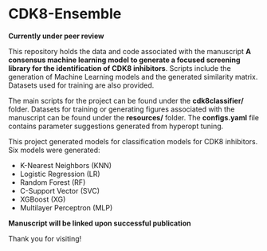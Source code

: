 # CDK8-Ensemble

**Currently under peer review**

This repository holds the data and code associated with the manuscript **A consensus machine learning model to generate a
focused screening library for the identification of CDK8 inhibitors**. Scripts include the generation of Machine Learning
models and the generated similarity matrix. Datasets used for training are also provided.

The main scripts for the project can be found under the **cdk8classifier/** folder. Datasets for training or generating 
figures associated with the manuscript can be found under the **resources/** folder. The **configs.yaml** file contains 
parameter suggestions generated from hyperopt tuning.

This project generated models for classification models for CDK8 inhibitors. Six models were generated:
- K-Nearest Neighbors (KNN)
- Logistic Regression (LR)
- Random Forest (RF)
- C-Support Vector (SVC)
- XGBoost (XG)
- Multilayer Perceptron (MLP)

**Manuscript will be linked upon successful publication**

Thank you for visiting! 